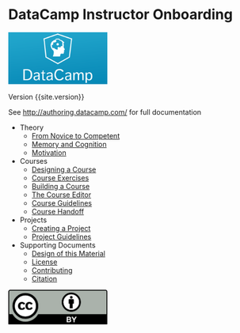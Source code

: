 ---
---
# DataCamp Instructor Onboarding

<a href="http://datacamp.com"><img src="img/datacamp.png" alt="DataCamp" width="200" /></a>

Version {{site.version}}

See <a href="http://authoring.datacamp.com/">http://authoring.datacamp.com/</a> for full documentation

-   Theory
    -   [From Novice to Competent](./novice.html)
    -   [Memory and Cognition](./memory.html)
    -   [Motivation](./motivation.html)
-   Courses
    -   [Designing a Course](./course-design.html)
    -   [Course Exercises](./course-exercises.html)
    -   [Building a Course](./course-build.html)
    -   [The Course Editor](./course-editor.html)
    -   [Course Guidelines](./course-guidelines.html)
    -   [Course Handoff](./course-handoff.html)
-   Projects
    -   [Creating a Project](./project.html)
    -   [Project Guidelines](./project-guidelines.html)
-   Supporting Documents
    -   [Design of this Material](./design.html)
    -   [License](./license.html)
    -   [Contributing](./contributing.html)
    -   [Citation](./citation.html)

<img src="img/cc-by-license.png" alt="CC-BY" width="200"/>
